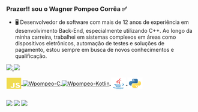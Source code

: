 ### Prazer!! sou o Wagner Pompeo Corrêa ✅

- 🖥 Desenvolvedor de software com mais de 12 anos de experiência em desenvolvimento Back-End, especialmente utilizando C++.
Ao longo da minha carreira, trabalhei em sistemas complexos em áreas como dispositivos eletrônicos, automação de testes e soluções de pagamento, estou sempre em busca de novos conhecimentos e qualificação.



<div>
  <a href="https://github.com/Wpompeo"> 
  <img height="180em" src="https://github-readme-stats.vercel.app/api?username=Wpompeo&show_icons=true&theme=dark&include_all_commits=true&count_private=true"/>
  <img height="180em" src="https://github-readme-stats.vercel.app/api/top-langs/?username=Wpompeo&layout=compact&langs_count=7&theme=dark"/>
</div>
  
<div style="display: inline_block"><br>
  <img align="center" alt="Wpompeo-Js" height="30" width="40" src="https://raw.githubusercontent.com/devicons/devicon/master/icons/javascript/javascript-plain.svg">    
  
  <img align="center" alt="Wpompeo-C" height="30" width="40" src="https://img.icons8.com/color/48/000000/c-plus-plus-logo.png">

  <img align="center" alt="Wpompeo-Kotlin" height="30" width="40" src="https://tm.ibxk.com.br/2017/05/18/18085921051418.jpg?ims=1200x675">

  <img align="center" alt="Wpompeo-Kotlin" height="30" width="40" src="https://raw.githubusercontent.com/devicons/devicon/master/icons/java/java-original.svg">

   <img align="center" alt="Wpompeo-Kotlin" height="30" width="40" src="https://raw.githubusercontent.com/devicons/devicon/master/icons/python/python-original.svg">
  
                                                         
  ##
 
<div> 
  	
 <a href="https://discord.gg/Wpompeo" target="_blank"><img src="https://img.shields.io/badge/Discord-7289DA?style=for-the-badge&logo=discord&logoColor=white" target="_blank"></a> 
  <a href = "mailto:wag_pompeo@yahoo.com.br"><img src="https://img.shields.io/badge/-Gmail-%23333?style=for-the-badge&logo=gmail&logoColor=white" target="_blank"></a>
  <a href="https://www.linkedin.com/in/wpc23/" target="_blank"><img src="https://img.shields.io/badge/-LinkedIn-%230077B5?style=for-the-badge&logo=linkedin&logoColor=white" target="_blank"></a> 
 
 
 

  
 
 
 
</div>
